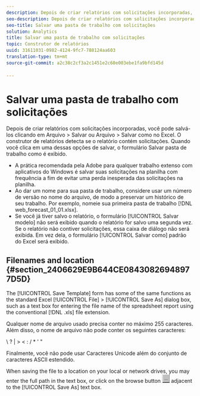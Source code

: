 ```yaml
---
description: Depois de criar relatórios com solicitações incorporadas, você pode salvá-los clicando em Arquivo > Salvar ou Arquivo > Salvar como no Excel. O construtor de relatórios detecta se o relatório contém solicitações. Quando você clica em uma dessas opções de salvar, o formulário Salvar pasta de trabalho como é exibido.
seo-description: Depois de criar relatórios com solicitações incorporadas, você pode salvá-los clicando em Arquivo > Salvar ou Arquivo > Salvar como no Excel. O construtor de relatórios detecta se o relatório contém solicitações. Quando você clica em uma dessas opções de salvar, o formulário Salvar pasta de trabalho como é exibido.
seo-title: Salvar uma pasta de trabalho com solicitações
solution: Analytics
title: Salvar uma pasta de trabalho com solicitações
topic: Construtor de relatórios
uuid: 31611031-0982-4124-9fc7-788124aa603
translation-type: tm+mt
source-git-commit: a2c38c2cf3a2c1451e2c60e003ebe1fa9bfd145d

---
```



# Salvar uma pasta de trabalho com solicitações

Depois de criar relatórios com solicitações incorporadas, você pode salvá-los clicando em Arquivo &gt; Salvar ou Arquivo &gt; Salvar como no Excel. O construtor de relatórios detecta se o relatório contém solicitações. Quando você clica em uma dessas opções de salvar, o formulário Salvar pasta de trabalho como é exibido.

* A prática recomendada pela Adobe para qualquer trabalho extenso com aplicativos do Windows é salvar suas solicitações na planilha com frequência a fim de evitar uma perda inesperada das solicitações na planilha.
* Ao dar um nome para sua pasta de trabalho, considere usar um número de versão no nome do arquivo, de modo a preservar um histórico de seu trabalho. Por exemplo, nomeie sua primeira pasta de trabalho [!DNL web_forecast_01_01.xlsx].
* Se você já tiver salvo o relatório, o formulário [!UICONTROL Salvar modelo] não será exibido quando o relatório for salvo uma segunda vez. Se o relatório não contiver solicitações, essa caixa de diálogo não será exibida. Em vez dela, o formulário [!UICONTROL Salvar como] padrão do Excel será exibido.

## Filenames and location {#section_2406629E9B644CE08430826948977D5D}

The [!UICONTROL Save Template] form has some of the same functions as the standard Excel [!UICONTROL File] &gt; [!UICONTROL Save As] dialog box, such as a text box for entering the file name of the spreadsheet report using the conventional [!DNL .xls] file extension.

Qualquer nome de arquivo usado precisa conter no máximo 255 caracteres. Além disso, o nome de arquivo não pode conter os seguintes caracteres:

\ ? | &gt; &lt; : / * ' "

Finalmente, você não pode usar Caracteres Unicode além do conjunto de caracteres ASCII estendido.

When saving the file to a location on your local or network drives, you may enter the full path in the text box, or click on the browse button  ![browse_button.gif](assets/browse_button.gif) adjacent to the [!UICONTROL Save As] text box.
